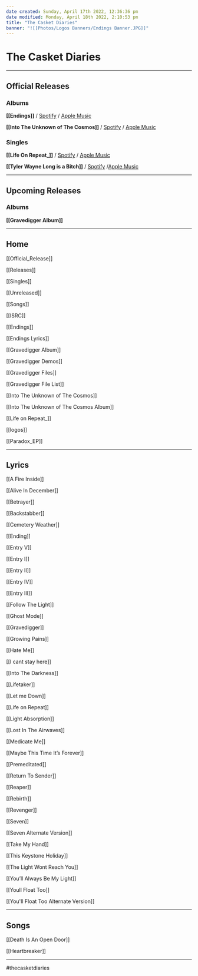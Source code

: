 ```yaml
---
date created: Sunday, April 17th 2022, 12:36:36 pm
date modified: Monday, April 18th 2022, 2:10:53 pm
title: "The Casket Diaries"
banner: "![[Photos/Logos Banners/Endings Banner.JPG]]"
---
```

# The Casket Diaries


---

## Official Releases

### Albums

**[[Endings]]** / [Spotify](https://open.spotify.com/album/520O54VsWpkbuTFRVVg9KN) / [Apple Music](https://music.apple.com/album/1583270406)

**[[Into The Unknown of The Cosmos]]** / [Spotify](https://open.spotify.com/album/7ix5yrDo1IDpXXp5yMSF9y) / [Apple Music](https://music.apple.com/album/1607776010)




### Singles

**[[Life On Repeat_]]** / [Spotify](https://open.spotify.com/track/2N3WyinI7dXw4w89MgifQx)  / [Apple Music](https://music.apple.com/album/1605693432?i=1605693433)

**[[Tyler Wayne Long is a Bitch]]** / [Spotify](https://open.spotify.com/track/5iJIF1qCQD9IoE4tu1TwYI)  /[Apple Music ](https://music.apple.com/album/1607466791?i=1607466792)



---

## Upcoming Releases

### Albums

**[[Gravedigger Album]]**


---

## Home

[[Official_Release]]

[[Releases]]

[[Singles]]

[[Unreleased]]

[[Songs]]

[[ISRC]]

[[Endings]]

[[Endings Lyrics]]

[[Gravedigger Album]]

[[Gravedigger Demos]]

[[Gravedigger Files]]

[[Gravedigger File List]]

[[Into The Unknown of The Cosmos]]

[[Into The Unknown of The Cosmos Album]]

[[Life on Repeat_]]

[[logos]]

[[Paradox_EP]]

---

## Lyrics

[[A Fire Inside]]

[[Alive In December]]

[[Betrayer]]

[[Backstabber]]

[[Cemetery Weather]]

[[Ending]]

[[Entry V]]

[[Entry I]]

[[Entry II]]

[[Entry IV]]

[[Entry III]]

[[Follow The Light]]

[[Ghost Mode]]

[[Gravedigger]]

[[Growing Pains]]

[[Hate Me]]

[[I cant stay here]]

[[Into The Darkness]]

[[Lifetaker]]

[[Let me Down]]

[[Life on Repeat]]

[[Light Absorption]]

[[Lost In The Airwaves]]

[[Medicate Me]]

[[Maybe This Time It’s Forever]]

[[Premeditated]]

[[Return To Sender]]

[[Reaper]]

[[Rebirth]]

[[Revenger]]

[[Seven]]

[[Seven Alternate Version]]

[[Take My Hand]]

[[This Keystone Holiday]]

[[The Light Wont Reach You]]

[[You’ll Always Be My Light]]

[[Youll Float Too]]

[[You'll Float Too Alternate Version]]

---

## Songs

[[Death Is An Open Door]]

[[Heartbreaker]]

---

#thecasketdiaries



